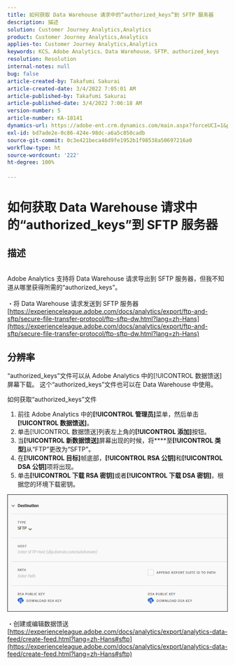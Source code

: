 ```yaml
---
title: 如何获取 Data Warehouse 请求中的“authorized_keys”到 SFTP 服务器
description: 描述
solution: Customer Journey Analytics,Analytics
product: Customer Journey Analytics,Analytics
applies-to: Customer Journey Analytics,Analytics
keywords: KCS、Adobe Analytics、Data Warehouse、SFTP、authorized_keys
resolution: Resolution
internal-notes: null
bug: false
article-created-by: Takafumi Sakurai
article-created-date: 3/4/2022 7:05:01 AM
article-published-by: Takafumi Sakurai
article-published-date: 3/4/2022 7:06:18 AM
version-number: 5
article-number: KA-18141
dynamics-url: https://adobe-ent.crm.dynamics.com/main.aspx?forceUCI=1&pagetype=entityrecord&etn=knowledgearticle&id=ba13bc65-899b-ec11-b400-00224805a4ef
exl-id: bd7ade2e-0c86-424e-98dc-a6a5c850cadb
source-git-commit: 0c3e421beca46d9fe1952b1f98538a50697216a0
workflow-type: ht
source-wordcount: '222'
ht-degree: 100%

---
```


# 如何获取 Data Warehouse 请求中的“authorized_keys”到 SFTP 服务器

## 描述

<br>Adobe Analytics 支持将 Data Warehouse 请求导出到 SFTP 服务器，但我不知道从哪里获得所需的“authorized_keys”。<br><br>
・将 Data Warehouse 请求发送到 SFTP 服务器
[https://experienceleague.adobe.com/docs/analytics/export/ftp-and-sftp/secure-file-transfer-protocol/ftp-sftp-dw.html?lang=zh-Hans](https://experienceleague.adobe.com/docs/analytics/export/ftp-and-sftp/secure-file-transfer-protocol/ftp-sftp-dw.html?lang=zh-Hans)

## 分辨率


“authorized_keys”文件可以从 Adobe Analytics 中的[!UICONTROL 数据馈送]屏幕下载。 这个“authorized_keys”文件也可以在 Data Warehouse 中使用。

如何获取“authorized_keys”文件

1. 前往 Adobe Analytics 中的&#x200B;**[!UICONTROL 管理员]**&#x200B;菜单，然后单击&#x200B;**[!UICONTROL 数据馈送]**。
2. 单击[!UICONTROL 数据馈送]列表左上角的&#x200B;**[!UICONTROL 添加]**&#x200B;按钮。
3. 当&#x200B;**[!UICONTROL 新数据馈送]**&#x200B;屏幕出现的时候，将&#x200B;****&#x200B;至&#x200B;**[!UICONTROL 类型]**&#x200B;从“FTP”更改为“SFTP”。
4. 在&#x200B;**[!UICONTROL 目标]**&#x200B;帧底部，**[!UICONTROL RSA 公钥]**&#x200B;和&#x200B;**[!UICONTROL DSA 公钥]**&#x200B;项将出现。
5. 单击&#x200B;**[!UICONTROL 下载 RSA 密钥]**&#x200B;或者&#x200B;**[!UICONTROL 下载 DSA 密钥]**，根据您的环境下载密钥。


![](assets/50e37472-899b-ec11-b400-00224805a4ef.png)

・创建或编辑数据馈送
[https://experienceleague.adobe.com/docs/analytics/export/analytics-data-feed/create-feed.html?lang=zh-Hans#sftp](https://experienceleague.adobe.com/docs/analytics/export/analytics-data-feed/create-feed.html?lang=zh-Hans#sftp)
